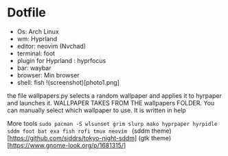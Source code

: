 # Dotfile
- Os: Arch Linux
- wm: Hyprland
- editor: neovim (Nvchad)
- terminal: foot
- plugin for Hyprland : hyprfocus
- bar: waybar
- browser: Min browser
- shell: fish
!(screenshot)[photo1.png]

 the file wallpapers.py selects a random wallpaper and applies it to hyrpaper and launches it. WALLPAPER TAKES FROM THE wallpapers FOLDER. You can manually select which wallpaper to use. It is written in help

More tools
`sudo pacman -S wlsunset grim slurp mako hyprpaper hyrpidle sddm foot bat exa fish rofi tmux neovim `
(sddm theme)[https://github.com/siddrs/tokyo-night-sddm]
(gtk theme)[https://www.gnome-look.org/p/1681315/]

